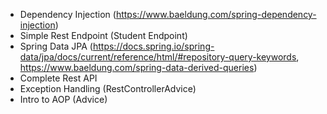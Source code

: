 + Dependency Injection (https://www.baeldung.com/spring-dependency-injection)
+ Simple Rest Endpoint (Student Endpoint)
+ Spring Data JPA (https://docs.spring.io/spring-data/jpa/docs/current/reference/html/#repository-query-keywords, https://www.baeldung.com/spring-data-derived-queries)
+ Complete Rest API
+ Exception Handling (RestControllerAdvice)
+ Intro to AOP (Advice)